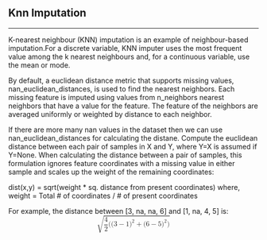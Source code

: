 ## Knn Imputation
---

K-nearest neighbour (KNN) imputation is an example of neighbour-based imputation.For a discrete variable, KNN imputer uses the most frequent value among the k nearest neighbours and,
for a continuous variable, use the mean or mode. 

By default, a euclidean distance metric that supports missing values, nan_euclidean_distances, 
is used to find the nearest neighbors. Each missing feature is imputed using values from n_neighbors nearest neighbors
that have a value for the feature. The feature of the neighbors are averaged uniformly or weighted by distance to each neighbor. 

If there are more many nan values in the dataset then we can use nan_euclidean_distances for calculating the distane.
Compute the euclidean distance between each pair of samples in X and Y, where Y=X is assumed if Y=None. When calculating the distance between a pair of samples, this formulation ignores feature coordinates with a missing value in either sample and scales up the weight of the remaining coordinates:

dist(x,y) = sqrt(weight * sq. distance from present coordinates) where, weight = Total # of coordinates / # of present coordinates

For example, the distance between [3, na, na, 6] and [1, na, 4, 5] is:
<math xmlns="http://www.w3.org/1998/Math/MathML" display="block">
  <msqrt>
    <mfrac>
      <mn>4</mn>
      <mn>2</mn>
    </mfrac>
    <mo stretchy="false">(</mo>
    <mo stretchy="false">(</mo>
    <mn>3</mn>
    <mo>&#x2212;</mo>
    <mn>1</mn>
    <msup>
      <mo stretchy="false">)</mo>
      <mn>2</mn>
    </msup>
    <mo>+</mo>
    <mo stretchy="false">(</mo>
    <mn>6</mn>
    <mo>&#x2212;</mo>
    <mn>5</mn>
    <msup>
      <mo stretchy="false">)</mo>
      <mn>2</mn>
    </msup>
    <mo stretchy="false">)</mo>
  </msqrt>
</math>

 

